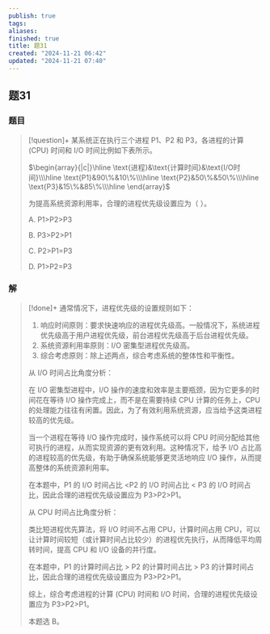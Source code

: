 ```yaml
---
publish: true
tags: 
aliases: 
finished: true
title: 题31
created: "2024-11-21 06:42"
updated: "2024-11-21 07:40"
---
```

## 题31
### 题目
> [!question]+
> 某系统正在执行三个进程 P1、P2 和 P3，各进程的计算 (CPU) 时间和 I/O 时间比例如下表所示。
> 
> $\begin{array}{|c|}\hline \text{进程}&\text{计算时间}&\text{I/O时间}\\\hline \text{P1}&90\%&10\%\\\hline \text{P2}&50\%&50\%\\\hline \text{P3}&15\%&85\%\\\hline \end{array}$
> 
> 为提高系统资源利用率，合理的进程优先级设置应为（ ）。
> 
> A. P1>P2>P3
> 
> B. P3>P2>P1
> 
> C. P2>P1=P3
> 
> D. P1>P2=P3
### 解
> [!done]+
> 通常情况下，进程优先级的设置规则如下：
> 
> 1. 响应时间原则：要求快速响应的进程优先级高。一般情况下，系统进程优先级高于用户进程优先级，前台进程优先级高于后台进程优先级。
> 2. 系统资源利用率原则：I/O 密集型进程优先级高。
> 3. 综合考虑原则：除上述两点，综合考虑系统的整体性和平衡性。
> 
> 从 I/O 时间占比角度分析：
> 
> 在 I/O 密集型进程中，I/O 操作的速度和效率是主要瓶颈，因为它更多的时间花在等待 I/O 操作完成上，而不是在需要持续 CPU 计算的任务上，CPU 的处理能力往往有闲置。因此，为了有效利用系统资源，应当给予这类进程较高的优先级。
> 
> 当一个进程在等待 I/O 操作完成时，操作系统可以将 CPU 时间分配给其他可执行的进程，从而实现资源的更有效利用。这种情况下，给予 I/O 占比高的进程较高的优先级，有助于确保系统能够更灵活地响应 I/O 操作，从而提高整体的系统资源利用率。
> 
> 在本题中，P1 的 I/O 时间占比 <P2 的 I/O 时间占比 < P3 的 I/O 时间占比，因此合理的进程优先级设置应为 P3>P2>P1。
> 
> 从 CPU 时间占比角度分析：
> 
> 类比短进程优先算法，将 I/O 时间不占用 CPU，计算时间占用 CPU，可以让计算时间较短（或计算时间占比较少）的进程优先执行，从而降低平均周转时间，提高 CPU 和 I/O 设备的并行度。
> 
> 在本题中，P1 的计算时间占比 > P2 的计算时间占比 > P3 的计算时间占比，因此合理的进程优先级设置应为 P3>P2>P1。
> 
> 综上，综合考虑进程的计算 (CPU) 时间和 I/O 时间，合理的进程优先级设置应为 P3>P2>P1。
> 
> 本题选 B。